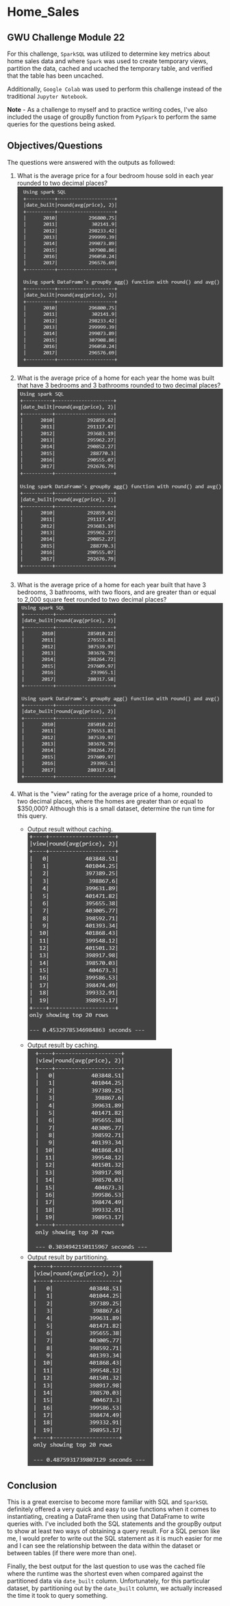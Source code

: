 # Home_Sales
GWU Challenge Module 22
---
For this challenge, `SparkSQL` was utilized to determine key metrics about home sales data and where `Spark` was used to create temporary views, partition the data, cached and ucached the temporary table, and verified that the table has been uncached.

Additionally, `Google Colab` was used to perform this challenge instead of the traditional `Jupyter Notebook`.

**Note** - As a challenge to myself and to practice writing codes, I've also included the usage of groupBy function from `PySpark` to perform the same queries for the questions being asked.

## Objectives/Questions
The questions were answered with the outputs as followed:
1.  What is the average price for a four bedroom house sold in each year rounded to two decimal places?
![Alt text](img/q3.png)

2.  What is the average price of a home for each year the home was built that have 3 bedrooms and 3 bathrooms rounded to two decimal places?
![Alt text](img/q4.png)

3.  What is the average price of a home for each year built that have 3 bedrooms, 3 bathrooms, with two floors, and are greater than or equal to 2,000 square feet rounded to two decimal places?
![Alt text](img/q5.png)

4.  What is the "view" rating for the average price of a home, rounded to two decimal places, where the homes are greater than or equal to $350,000? Although this is a small dataset, determine the run time for this query.
    -   Output result without caching.
    ![Alt text](img/q6_uncached.png)
    -   Output result by caching.
    ![Alt text](img/q6_cached.png)
    -   Output result by partitioning.
    ![Alt text](img/q6_partitioned.png)

## Conclusion
This is a great exercise to become more familiar with SQL and `SparkSQL` definitely offered a very quick and easy to use functions when it comes to instantiating, creating a DataFrame then using that DataFrame to write queries with. I've included both the SQL statements and the groupBy output to show at least two ways of obtaining a query result. For a SQL person like me, I would prefer to write out the SQL statement as it is much easier for me and I can see the relationship between the data within the dataset or between tables (if there were more than one).

Finally, the best output for the last question to use was the cached file where the runtime was the shortest even when compared against the partitioned data via `date_built` column. Unfortunately, for this particular dataset, by partitioning out by the `date_built` column, we actually increased the time it took to query something.